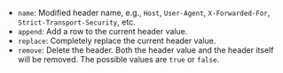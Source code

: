 * `name`: Modified header name, e.g., `Host`, `User-Agent`, `X-Forwarded-For`, `Strict-Transport-Security`, etc.
* `append`: Add a row to the current header value.
* `replace`: Completely replace the current header value.
* `remove`: Delete the header. Both the header value and the header itself will be removed. The possible values are `true` or `false`.